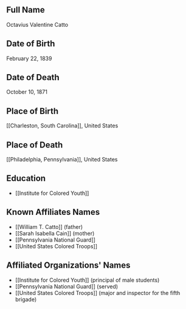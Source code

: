 ## Full Name
Octavius Valentine Catto

## Date of Birth
February 22, 1839

## Date of Death
October 10, 1871

## Place of Birth
[[Charleston, South Carolina]], United States

## Place of Death
[[Philadelphia, Pennsylvania]], United States

## Education
- [[Institute for Colored Youth]]

## Known Affiliates Names
- [[William T. Catto]] (father)
- [[Sarah Isabella Cain]] (mother)
- [[Pennsylvania National Guard]]
- [[United States Colored Troops]]

## Affiliated Organizations' Names
- [[Institute for Colored Youth]] (principal of male students)
- [[Pennsylvania National Guard]] (served)
- [[United States Colored Troops]] (major and inspector for the fifth brigade)